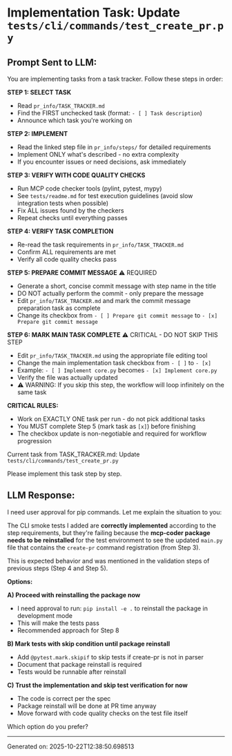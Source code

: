 # Implementation Task: Update `tests/cli/commands/test_create_pr.py`

## Prompt Sent to LLM:
You are implementing tasks from a task tracker. Follow these steps in order:

**STEP 1: SELECT TASK**
- Read `pr_info/TASK_TRACKER.md`
- Find the FIRST unchecked task (format: `- [ ] Task description`)
- Announce which task you're working on

**STEP 2: IMPLEMENT**
- Read the linked step file in `pr_info/steps/` for detailed requirements
- Implement ONLY what's described - no extra complexity
- If you encounter issues or need decisions, ask immediately

**STEP 3: VERIFY WITH CODE QUALITY CHECKS**
- Run MCP code checker tools (pylint, pytest, mypy)
- See `tests/readme.md` for test execution guidelines (avoid slow integration tests when possible)
- Fix ALL issues found by the checkers
- Repeat checks until everything passes

**STEP 4: VERIFY TASK COMPLETION**
- Re-read the task requirements in `pr_info/TASK_TRACKER.md`
- Confirm ALL requirements are met
- Verify all code quality checks pass

**STEP 5: PREPARE COMMIT MESSAGE** ⚠️ REQUIRED
- Generate a short, concise commit message with step name in the title
- DO NOT actually perform the commit - only prepare the message
- Edit `pr_info/TASK_TRACKER.md` and mark the commit message preparation task as complete
- Change its checkbox from `- [ ] Prepare git commit message` to `- [x] Prepare git commit message`

**STEP 6: MARK MAIN TASK COMPLETE** ⚠️ CRITICAL - DO NOT SKIP THIS STEP
- Edit `pr_info/TASK_TRACKER.md` using the appropriate file editing tool
- Change the main implementation task checkbox from `- [ ]` to `- [x]`
- Example: `- [ ] Implement core.py` becomes `- [x] Implement core.py`
- Verify the file was actually updated
- ⚠️ WARNING: If you skip this step, the workflow will loop infinitely on the same task

**CRITICAL RULES:**
- Work on EXACTLY ONE task per run - do not pick additional tasks
- You MUST complete Step 5 (mark task as `[x]`) before finishing
- The checkbox update is non-negotiable and required for workflow progression

Current task from TASK_TRACKER.md: Update `tests/cli/commands/test_create_pr.py`

Please implement this task step by step.

## LLM Response:
I need user approval for pip commands. Let me explain the situation to you:

The CLI smoke tests I added are **correctly implemented** according to the step requirements, but they're failing because the **mcp-coder package needs to be reinstalled** for the test environment to see the updated `main.py` file that contains the `create-pr` command registration (from Step 3).

This is expected behavior and was mentioned in the validation steps of previous steps (Step 4 and Step 5).

**Options:**

**A) Proceed with reinstalling the package now**  
- I need approval to run: `pip install -e .` to reinstall the package in development mode  
- This will make the tests pass  
- Recommended approach for Step 8  

**B) Mark tests with skip condition until package reinstall**  
- Add `@pytest.mark.skipif` to skip tests if create-pr is not in parser  
- Document that package reinstall is required  
- Tests would be runnable after reinstall  

**C) Trust the implementation and skip test verification for now**  
- The code is correct per the spec  
- Package reinstall will be done at PR time anyway  
- Move forward with code quality checks on the test file itself  

Which option do you prefer?

---
Generated on: 2025-10-22T12:38:50.698513
